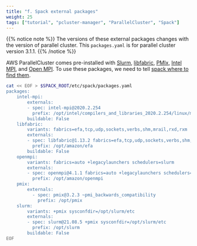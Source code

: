 ```yaml
---
title: "f. Spack external packages"
weight: 25
tags: ["tutorial", "pcluster-manager", "ParallelCluster", "Spack"]
---
```


{{% notice note %}}
The versions of these external packages changes with the version of parallel
cluster. This `packages.yaml` is for parallel cluster version 3.1.1.
{{% /notice %}}

AWS ParallelCluster comes pre-installed with [Slurm](https://slurm.schedmd.com/), [libfabric](https://ofiwg.github.io/libfabric/), [PMIx](https://pmix.github.io/standard), [Intel MPI](https://www.intel.com/content/www/us/en/developer/tools/oneapi/mpi-library.html), and [Open MPI](https://www.open-mpi.org/). To use these packages, we need to tell [spack where to find them](https://spack.readthedocs.io/en/latest/build_settings.html#external-packages).

```bash
cat << EOF > $SPACK_ROOT/etc/spack/packages.yaml
packages:
    intel-mpi:
        externals:
        - spec: intel-mpi@2020.2.254
          prefix: /opt/intel/compilers_and_libraries_2020.2.254/linux/mpi/intel64
        buildable: False
    libfabric:
        variants: fabrics=efa,tcp,udp,sockets,verbs,shm,mrail,rxd,rxm
        externals:
        - spec: libfabric@1.13.2 fabrics=efa,tcp,udp,sockets,verbs,shm,mrail,rxd,rxm
          prefix: /opt/amazon/efa
        buildable: False
    openmpi:
        variants: fabrics=auto +legacylaunchers schedulers=slurm
        externals:
        - spec: openmpi@4.1.1 fabrics=auto +legacylaunchers schedulers=slurm
          prefix: /opt/amazon/openmpi
    pmix:
        externals:
          - spec: pmix@3.2.3 ~pmi_backwards_compatibility
            prefix: /opt/pmix
    slurm:
        variants: +pmix sysconfdir=/opt/slurm/etc
        externals:
        - spec: slurm@21.08.5 +pmix sysconfdir=/opt/slurm/etc
          prefix: /opt/slurm
        buildable: False
EOF
```

